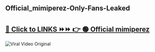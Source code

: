 
 ## Official_mimiperez-Only-Fans-Leaked

# <h2><a href="https://clipsfans.com/Official_mimiperez&ref=git">🔗 Click to LINKS ⏩⏩ 👉 🟢 Official mimiperez </a></h2>

<a href="https://clipsfans.com/Official_mimiperez&ref=git" rel="nofollow" data-target="animated-image.originalLink"><img src="https://i.ibb.co.com/xMMVF88/686577567.gif" alt="Viral Video Original" style="max-width: 100%; display: inline-block;" data-target="animated-image.originalImage"></a>
